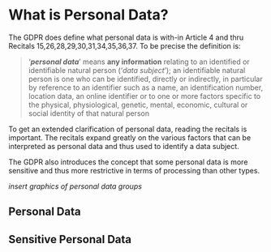 # What is Personal Data?
The GDPR does define what personal data is with-in Article 4 and thru Recitals 15,26,28,29,30,31,34,35,36,37. To be precise the definition is:
> ‘***personal data***’ means **any information** relating to an identified or identifiable natural person (‘*data subject*’); an identifiable natural person is one who can be identified, directly or indirectly, in particular by reference to an identifier such as a name, an identification number, location data, an online identifier or to one or more factors specific to the physical, physiological, genetic, mental, economic, cultural or social identity of that natural person

To get an extended clarification of personal data, reading the recitals is important. The recitals expand greatly on the various factors that can be interpreted as personal data and thus used to identify a data subject.

The GDPR also introduces the concept that some personal data is more sensitive and thus more restrictive in terms of processing than other types.

*insert graphics of personal data groups*

## Personal Data 

## Sensitive Personal Data
